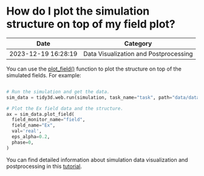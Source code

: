 # How do I plot the simulation structure on top of my field plot?

| Date       | Category    |
|------------|-------------|
| 2023-12-19 16:28:19 | Data Visualization and Postprocessing |


You can use the [plot\_field()](https://docs.flexcompute.com/projects/tidy3d/en/latest/_autosummary/tidy3d.SimulationData.html#tidy3d.SimulationData.plot_field) function to plot the structure on top of the simulated fields. For example:



```python

# Run the simulation and get the data.
sim_data = tidy3d.web.run(simulation, task_name="task", path="data/data.hdf5", verbose=True)

# Plot the Ex field data and the structure.
ax = sim_data.plot_field(
  field_monitor_name="field",
  field_name="Ex",
  val='real',
  eps_alpha=0.2,
  phase=0,
)

```

You can find detailed information about simulation data visualization and postprocessing in this <a href="https://www.flexcompute.com/tidy3d/examples/notebooks/VizData/">tutorial</a>.
